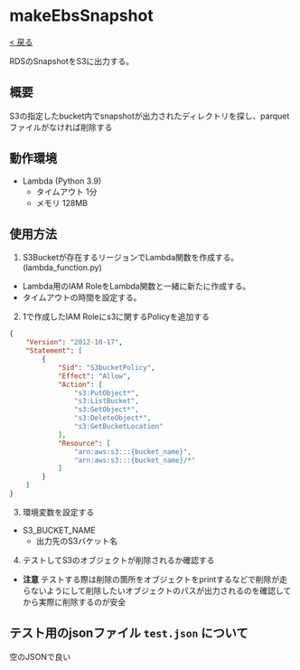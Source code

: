 # makeEbsSnapshot

[< 戻る](../../README.md)

RDSのSnapshotをS3に出力する。

## 概要

S3の指定したbucket内でsnapshotが出力されたディレクトリを探し、parquetファイルがなければ削除する

## 動作環境

- Lambda (Python 3.9)
  - タイムアウト 1分
  - メモリ 128MB

## 使用方法

1. S3Bucketが存在するリージョンでLambda関数を作成する。 (lambda_function.py)
  - Lambda用のIAM RoleをLambda関数と一緒に新たに作成する。
  - タイムアウトの時間を設定する。

2. 1で作成したIAM Roleにs3に関するPolicyを追加する
```json
{
    "Version": "2012-10-17",
    "Statement": [
        {
            "Sid": "S3bucketPolicy",
            "Effect": "Allow",
            "Action": [
                "s3:PutObject*",
                "s3:ListBucket",
                "s3:GetObject*",
                "s3:DeleteObject*",
                "s3:GetBucketLocation"
            ],
            "Resource": [
                "arn:aws:s3:::{bucket_name}",
                "arn:aws:s3:::{bucket_name}/*"
            ]
        }
    ]
}
```
3. 環境変数を設定する
  - S3_BUCKET_NAME
    - 出力先のS3バケット名
4. テストしてS3のオブジェクトが削除されるか確認する 
  - **注意** テストする際は削除の箇所をオブジェクトをprintするなどで削除が走らないようにして削除したいオブジェクトのパスが出力されるのを確認して
から実際に削除するのが安全

## テスト用のjsonファイル `test.json` について
空のJSONで良い
